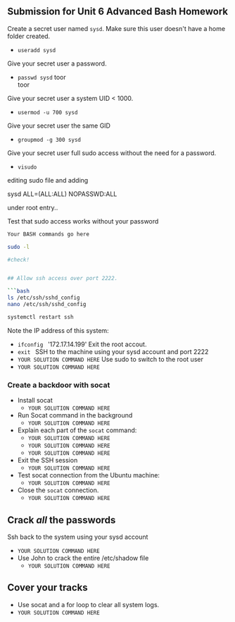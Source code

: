## Submission for Unit 6 Advanced Bash Homework

Create a secret user named `sysd`. Make sure this user doesn't have a home folder created.
- `useradd sysd `

Give your secret user a password.
- `passwd sysd`
                toor  
                toor

Give your secret user a system UID < 1000.
- `usermod -u 700 sysd`

Give your secret user the same GID
- `groupmod -g 300 sysd`

Give your secret user full sudo access without the need for a password.
- `visudo`

editing sudo file and adding

sysd    ALL=(ALL:ALL) NOPASSWD:ALL  

under root entry..

Test that sudo access works without your password

```bash
Your BASH commands go here

sudo -l

#check!


## Allow ssh access over port 2222.

```bash
ls /etc/ssh/sshd_config
nano /etc/ssh/sshd_config

systemctl restart ssh


```

Note the IP address of this system:
- `ifconfig `
    '172.17.14.199'
Exit the root accout.
- `exit `
SSH to the machine using your sysd account and port 2222
- `YOUR SOLUTION COMMAND HERE`
Use sudo to switch to the root user
- `YOUR SOLUTION COMMAND HERE`

### Create a backdoor with socat
- Install socat
  - `YOUR SOLUTION COMMAND HERE`
- Run Socat command in the background
  - `YOUR SOLUTION COMMAND HERE`
- Explain each part of the `socat` command:
  - `YOUR SOLUTION COMMAND HERE`
  - `YOUR SOLUTION COMMAND HERE`
  - `YOUR SOLUTION COMMAND HERE`
- Exit the SSH session
  - `YOUR SOLUTION COMMAND HERE`
- Test socat connection from the Ubuntu machine:
  - `YOUR SOLUTION COMMAND HERE`
- Close the `socat` connection.
  - `YOUR SOLUTION COMMAND HERE`

## Crack _all_ the passwords
Ssh back to the system using your sysd account
- `YOUR SOLUTION COMMAND HERE`
- Use John to crack the entire /etc/shadow file
    - `YOUR SOLUTION COMMAND HERE`

## Cover your tracks
- Use socat and a for loop to clear all system logs.
- `YOUR SOLUTION COMMAND HERE`
